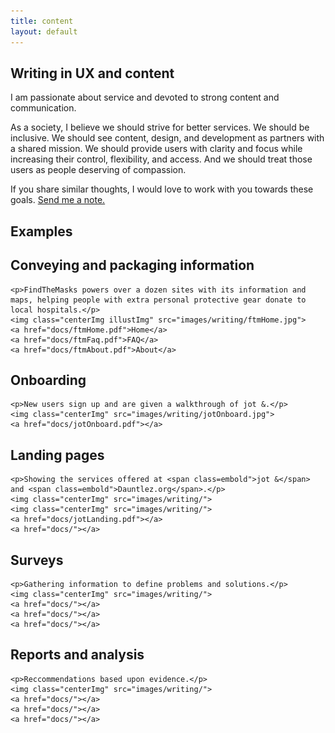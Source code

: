 ```yaml
---
title: content
layout: default
---
```


<article>
  <h1>Writing in UX and content</h1>

  <p>I am passionate about service and devoted to strong content and communication.</p>

  <p>As a society, I believe we should strive for better services. We should be inclusive. We should see content, design, and development as partners with a shared mission. We should provide users with clarity and focus while increasing their control, flexibility, and access. And we should treat those users as people deserving of compassion.</p>

  <p>If you share similar thoughts, I would love to work with you towards these goals. <a href="mailto:ctavispost@gmail.com">Send me a note.</a></p>
</article>

<article>
  <h1>Examples</h1>
  <section class="conditionalFlexRow">
    <h2>Conveying and packaging information</h2>

    <p>FindTheMasks powers over a dozen sites with its information and maps, helping people with extra personal protective gear donate to local hospitals.</p>
    <img class="centerImg illustImg" src="images/writing/ftmHome.jpg">
    <a href="docs/ftmHome.pdf">Home</a>
    <a href="docs/ftmFaq.pdf">FAQ</a>
    <a href="docs/ftmAbout.pdf">About</a>
  </section>

  <section class="conditionalFlexRow">
    <h2>Onboarding</h2>

    <p>New users sign up and are given a walkthrough of jot &.</p>
    <img class="centerImg" src="images/writing/jotOnboard.jpg">
    <a href="docs/jotOnboard.pdf"></a>
  </section>

  <section class="conditionalFlexRow">
    <h2>Landing pages</h2>

    <p>Showing the services offered at <span class=embold">jot &</span> and <span class=embold">Dauntlez.org</span>.</p>
    <img class="centerImg" src="images/writing/">
    <img class="centerImg" src="images/writing/">
    <a href="docs/jotLanding.pdf"></a>
    <a href="docs/"></a>
  </section>

  <section class="conditionalFlexRow">
    <h2>Surveys</h2>

    <p>Gathering information to define problems and solutions.</p>
    <img class="centerImg" src="images/writing/">
    <a href="docs/"></a>
    <a href="docs/"></a>
    <a href="docs/"></a>
  </section>

  <section class="conditionalFlexRow">
    <h2>Reports and analysis</h2>

    <p>Reccommendations based upon evidence.</p>
    <img class="centerImg" src="images/writing/">
    <a href="docs/"></a>
    <a href="docs/"></a>
    <a href="docs/"></a>
  </section>
